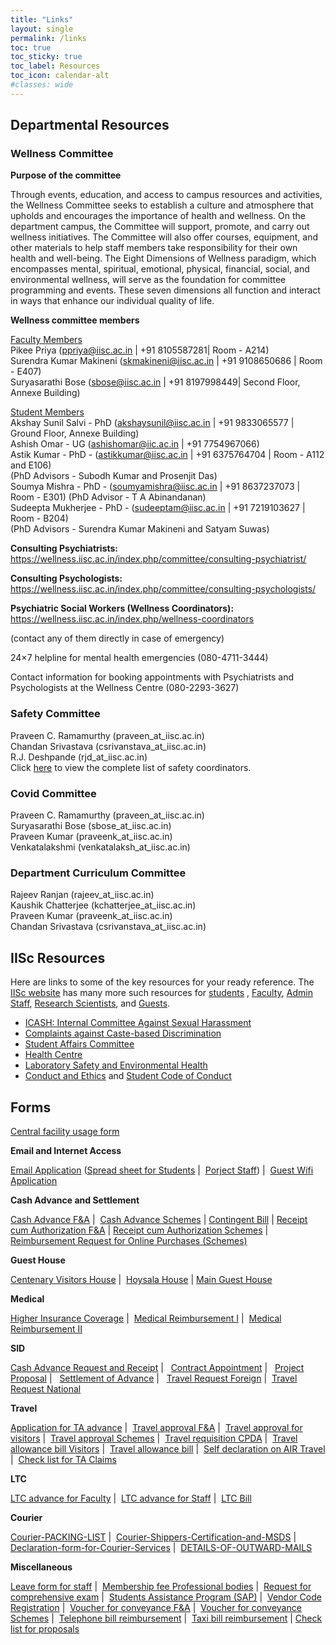 ```yaml
---
title: "Links"
layout: single
permalink: /links
toc: true
toc_sticky: true
toc_label: Resources
toc_icon: calendar-alt
#classes: wide
---
```

## Departmental Resources

### Wellness Committee
<b>Purpose of the committee</b>

Through events, education, and access to campus resources and activities, the Wellness Committee seeks to establish a culture and atmosphere that upholds and encourages the importance of health and wellness. On the department campus, the Committee will support, promote, and carry out wellness initiatives.  The Committee will also offer courses, equipment, and other materials to help staff members take responsibility for their own health and well-being.  The Eight Dimensions of Wellness paradigm, which encompasses mental, spiritual, emotional, physical, financial, social, and environmental wellness, will serve as the foundation for committee programming and events. These seven dimensions all function and interact in ways that enhance our individual quality of life.
 
<b>Wellness committee members</b><br>

<u>Faculty Members</u><br>
Pikee Priya (ppriya@iisc.ac.in | +91 8105587281| Room - A214)<br>
Surendra Kumar Makineni (skmakineni@iisc.ac.in | +91 9108650686 | Room - E407)<br>
Suryasarathi Bose (sbose@iisc.ac.in | +91 8197998449| Second Floor, Annexe Building)

<u>Student Members</u><br>
Akshay Sunil Salvi - PhD (akshaysunil@iisc.ac.in | +91 9833065577 | Ground Floor, Annexe Building)<br>
Ashish Omar - UG  (ashishomar@iic.ac.in | +91 7754967066)<br>
Astik Kumar - PhD - (astikkumar@iisc.ac.in | +91 6375764704 | Room - A112 and E106)<br>
(PhD Advisors - Subodh Kumar and Prosenjit Das)<br>
Soumya Mishra - PhD - (soumyamishra@iisc.ac.in | +91 8637237073 | Room - E301)
(PhD Advisor - T A Abinandanan)<br>
Sudeepta Mukherjee - PhD - (sudeeptam@iisc.ac.in | +91 7219103627 | Room - B204)<br>
(PhD Advisors - Surendra Kumar Makineni and Satyam Suwas)

<b>Consulting Psychiatrists:</b>
<a href="https://wellness.iisc.ac.in/index.php/committee/consulting-psychiatrist/" target="_blank">https://wellness.iisc.ac.in/index.php/committee/consulting-psychiatrist/</a>

<b>Consulting Psychologists:</b>
<a href="https://wellness.iisc.ac.in/index.php/committee/consulting-psychologists/" target="_blank">https://wellness.iisc.ac.in/index.php/committee/consulting-psychologists/</a>

<b>Psychiatric Social Workers (Wellness Coordinators):</b>
<a href="https://wellness.iisc.ac.in/index.php/wellness-coordinators" target="_blank">https://wellness.iisc.ac.in/index.php/wellness-coordinators</a>

(contact any of them directly in case of emergency)

24×7 helpline for mental health emergencies  (080-4711-3444)<br>

Contact information for booking appointments with Psychiatrists and Psychologists at the Wellness Centre (080-2293-3627)<br>

### Safety Committee
Praveen C. Ramamurthy (praveen_at_iisc.ac.in)<br>
Chandan Srivastava (csrivanstava_at_iisc.ac.in)<br>
R.J. Deshpande (rjd_at_iisc.ac.in)<br>
Click <a href="/pdfs/safety.pdf">here</a> to view the complete list of safety coordinators.

### Covid Committee
Praveen C. Ramamurthy (praveen_at_iisc.ac.in)<br>
Suryasarathi Bose (sbose_at_iisc.ac.in)<br>
Praveen Kumar (praveenk_at_iisc.ac.in)<br>
Venkatalakshmi (venkatalaksh_at_iisc.ac.in)<br>

### Department Curriculum Committee
Rajeev Ranjan (rajeev_at_iisc.ac.in)<br>
Kaushik Chatterjee (kchatterjee_at_iisc.ac.in)<br>
Praveen Kumar (praveenk_at_iisc.ac.in)<br>
Chandan Srivastava (csrivanstava_at_iisc.ac.in)<br>


## IISc Resources
Here are links to some of the key resources for your ready reference. The <a href="https://www.iisc.ac.in/about/" target="_blank">IISc website</a> has many more such resources for <a href="https://www.iisc.ac.in/about/student-corner/" target="_blank">students</a> , <a href="https://www.iisc.ac.in/about/faculty-corner/" target="_blank">Faculty</a>, <a href="https://www.iisc.ac.in/about/staff-corner/" target="_blank">Admin Staff</a>, <a href="https://www.iisc.ac.in/research-scientists-corner/" target="_blank">Research Scientists</a>, and <a href="https://www.iisc.ac.in/about/guests-corner/" target="_blank">Guests</a>.   
 
<ul>
<li><a href="http://www.iisc.ac.in/icash/" target="_blank">ICASH: Internal Committee Against Sexual Harassment</a></li>
<li><a href="http://www.iisc.ac.in/complaints-related-to-caste-based-discrimination/" target="_blank">Complaints against Caste-based Discrimination</a></li>
<li><a href="https://www.iisc.ac.in/wp-content/uploads/2021/06/Memorandum-Reconstituted-Students-Affairs-Committee-signed-2021.pdf" target="_blank">Student Affairs Committee</a></li>
<li><a href="https://iisc.ac.in/health-centre/" target="_blank">Health Centre</a></li>
<li><a href="https://olseh.iisc.ac.in/" target="_blank">Laboratory Safety and Environmental Health</a></li>
<li><a href="https://www.iisc.ac.in/about/student-corner/academic-integrity/" target="_blank">Conduct and Ethics</a> and <a href="https://www.iisc.ac.in/wp-content/uploads/2019/07/iisc_students-code-of-conduct_FINAL_24-07-2019.pdf" target="_blank">Student Code of Conduct</a></li>
</ul>

## Forms

<a href="/pdfs/central-facility.pdf" target="_blank">Central facility usage form</a>

<b>Email and Internet Access</b>

<a href="/pdfs/MTE-Email-Application.pdf">Email Application</a> (<a href="/docs/MTE-Students-Dummy.xlsx">Spread sheet for Students</a> | 
<a href="/docs/MTE-ProjectStaff-Dummy.xlsx">Porject Staff</a>) | 
<a href="/pdfs/MTE-Guest-Wifi.pdf">Guest Wifi Application</a>

<b>Cash Advance and Settlement</b>

<a href="/docs/Cash-Advance-FA.doc">Cash Advance F&amp;A</a> | 
<a href="/docs/Cash-Advance-Schemes.doc">Cash Advance Schemes</a> | 
<a href="/docs/Contingent-Bill.doc">Contingent Bill</a> | 
<a href="/docs/Receipt-cum-Authorisation-FA.doc">Receipt cum Authorization F&amp;A</a> | 
<a href="/docs/Receipt-cum-Authorisation-Schemes.doc">Receipt cum Authorization Schemes</a> | 
<a href="/docs/Reimbursement-Request-For-Online-Purchases-Schemes.doc">Reimbursement Request for Online Purchases (Schemes)</a>

<b>Guest House</b>

<a href="/docs/Request-for-Centenary-Visitors-House-New.doc">Centenary Visitors House</a> | 
<a href="/docs/Hoysala-request-form-Modi.docx">Hoysala House</a> | 
<a href="/docs/Request-for-Accomodation-at-Guest-house.doc">Main Guest House</a>
                           
<b>Medical</b>

<a href="/docs/Higher-Insurance-coverage-Option-form.docx">Higher Insurance Coverage</a> | 
<a href="/docs/Medical-Reimbursement-I.doc">Medical Reimbursement I</a> | 
<a href="/docs/Medical-Reimbursement-II.doc">Medical Reimbursement II</a>
                            
<b>SID</b>

<a href="/docs/Cash-Advance-Request-and-Receipt.doc">Cash Advance Request and Receipt</a> |  
<a href="/docs/Contract-appointment.doc">Contract Appointment</a> |  
<a href="/docs/Project-Proposal.doc">Project Proposal</a> |  
<a href="/docs/Settlement-of-Advance.docx">Settlement of Advance</a> |  
<a href="/docs/Travel-Request-Foreign.doc">Travel Request Foreign</a> | 
<a href="/docs/Travel-Request-National.doc">Travel Request National</a>

<b>Travel</b>

<a href="/docs/Application-for-TA-Advance.doc">Application for TA advance</a> | 
<a href="/docs/Travel-Approval-F-A.doc">Travel approval F&amp;A</a> | 
<a href="/docs/Travel-Approval-For-visitors.doc">Travel approval for visitors</a> | 
<a href="/docs/Travel-Approval-Schemes.doc">Travel approval Schemes</a> | 
<a href="/docs/Travel-Requisition-CPDA.doc">Travel requisition CPDA</a> | 
<a href="/docs/Travelling-allowance-Bill-Visitors.doc">Travel allowance bill Visitors</a> | 
<a href="/docs/Travelling-Allowance-Bill.doc">Travel allowance bill</a> | 
<a href="/docs/Self-declaration-on-AIR-Travel.docx">Self declaration on AIR Travel</a> | 
<a href="/pdfs/Check-Sheet-for-TA-claim.pdf">Check list for TA Claims</a>

<b>LTC</b>

<a href="/docs/LTC-Advance-For-Faculty.doc">LTC advance for Faculty</a> | 
<a href="/docs/LTC-Advance-Staff.doc">LTC advance for Staff</a> | 
<a href="/docs/LTC-BILL.docx">LTC Bill</a>

<b>Courier</b>

<a href="/docs/Courier-PACKING-LIST.doc">Courier-PACKING-LIST</a> | 
<a href="/docs/Courier-Shippers-Certification-and-MSDS.doc">Courier-Shippers-Certification-and-MSDS</a> | 
<a href="/docs/Declaration-form-for-Courier-Services.doc">Declaration-form-for-Courier-Services</a> | 
<a href="/docs/DETAILS-OF-OUTWARD-MAILS.doc">DETAILS-OF-OUTWARD-MAILS</a>

<b>Miscellaneous</b>

<a href="/docs/Leave-form-Staff.docx">Leave form for staff</a> | 
<a href="/docs/Membership-Fee-Professional-Body.pdf">Membership fee Professional bodies</a> | 
<a href="/docs/Request-for-Compre-Exam.doc">Request for comprehensive exam</a> | 
<a href="/docs/Stud-Assit-ProgSAP.docx">Students Assistance Program (SAP)</a> | 
<a href="/docs/VENDOR-CODE-Regn.docx">Vendor Code Registration</a> | 
<a href="/docs/Voucher-for-conveyance-F-A.doc">Voucher for conveyance F&amp;A</a> | 
<a href="/docs/Voucher-for-conveyance-Schemes.doc">Voucher for conveyance Schemes</a> | 
<a href="/docs/Telephone-reimb-form.doc">Telephone bill reimbursement</a> | 
<a href="/docs/Taxi-Bill-Reimb-Application.doc">Taxi bill reimbursement</a> | 
<a href="/docs/Check-list-for-proposals.doc">Check list for proposals</a>